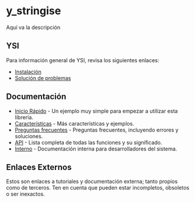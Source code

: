 # y_stringise

Aquí va la descripción

## YSI

Para información general de YSI, revisa los siguientes enlaces:

* [Instalación](../instalacion.md)
* [Solución de problemas](../solucion-problemas.md)

## Documentación

* [Inicio Rápido](y_stringise/inicio-rapido.md) - Un ejemplo muy simple para empezar a utilizar esta librería.
* [Características](y_stringise/caracteristicas.md) - Más características y ejemplos.
* [Preguntas frecuentes](y_stringise/preguntas-frecuentes.md) - Preguntas frecuentes, incluyendo errores y soluciones.
* [API](y_stringise/api.md) - Lista completa de todas las funciones y su significado.
* [Interno](y_stringise/interno.md) - Documentación interna para desarrolladores del sistema.

## Enlaces Externos

Estos son enlaces a tutoriales y documentación externa; tanto propios como de terceros. Ten en cuenta que pueden estar incompletos, obsoletos o ser inexactos.
